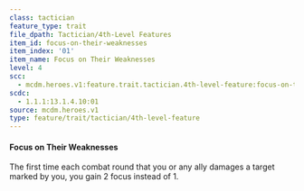 ```yaml
---
class: tactician
feature_type: trait
file_dpath: Tactician/4th-Level Features
item_id: focus-on-their-weaknesses
item_index: '01'
item_name: Focus on Their Weaknesses
level: 4
scc:
  - mcdm.heroes.v1:feature.trait.tactician.4th-level-feature:focus-on-their-weaknesses
scdc:
  - 1.1.1:13.1.4.10:01
source: mcdm.heroes.v1
type: feature/trait/tactician/4th-level-feature
---
```


#### Focus on Their Weaknesses

The first time each combat round that you or any ally damages a target marked by you, you gain 2 focus instead of 1.
